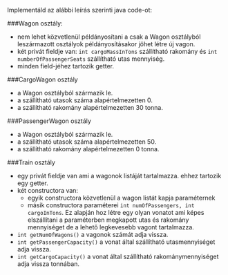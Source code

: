 Implementáld az alábbi leírás szerinti java code-ot:

###Wagon osztály:
- nem lehet közvetlenül példányosítani a csak a Wagon osztályból leszármazott osztályok példányosításakor jöhet létre új vagon.
- két privát fieldje van: `int cargoMassInTons` szállítható rakomány és `int numberOfPassengerSeats` szállítható utas mennyiség.
- minden field-jéhez tartozik getter.

###CargoWagon osztály
- a Wagon osztályból származik le.
- a szállítható utasok száma alapértelmezetten 0.
- a szállítható rakomány alapértelmezetten 30 tonna.

###PassengerWagon osztály
- a Wagon osztályból származik le.
- a szállítható utasok száma alapértelmezetten 50.
- a szállítható rakomány alapértelmezetten 0 tonna.

###Train osztály
- egy privát fieldje van ami a wagonok listáját tartalmazza. ehhez tartozik egy getter.
- két constructora van:
  - egyik constructora közvetlenül a wagon listát kapja paraméternek
  - másik constructora paraméterei `int numOfPassengers, int cargoInTons`. Ez alapján hoz létre egy olyan vonatot ami képes elszállítani a paraméterben megkapott utas és rakomány mennyiséget de a lehető legkevesebb vagont tartalmazza.
- `int getNumOfWagons()` a vagonok számát adja vissza.
- `int getPassengerCapacity()` a vonat által szállítható utasmennyiséget adja vissza.
- `int getCargoCapacity()` a vonat által szállítható rakománymennyiséget adja vissza tonnában.
